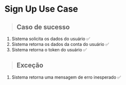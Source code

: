 # Sign Up Use Case

> ## Caso de sucesso

1. Sistema solicita os dados do usuário ✅
2. Sistema retorna os dados da conta do usuário ✅
3. Sistema retorna o token do usuário ✅

> ## Exceção

1. Sistema retorna uma mensagem de erro inesperado ✅
